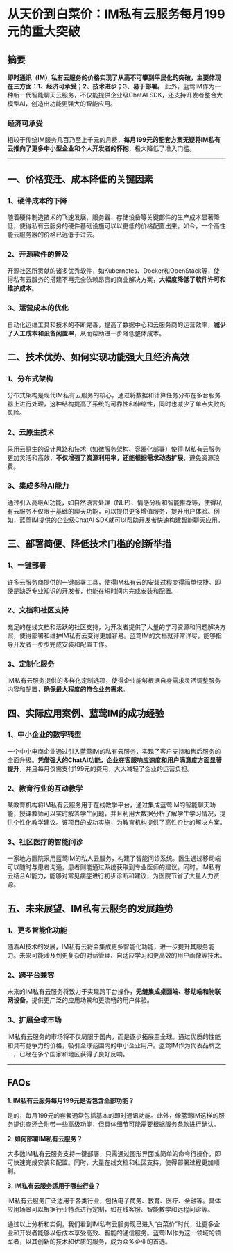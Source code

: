 # 从天价到白菜价：IM私有云服务每月199元的重大突破

## 摘要

**即时通讯（IM）私有云服务的价格实现了从高不可攀到平民化的突破，主要体现在三方面：1、经济可承受；2、技术进步；3、易于部署。** 此外，蓝莺IM作为一种新一代智能聊天云服务，不仅能提供企业级ChatAI SDK，还支持开发者整合大模型AI，创造出功能更强大的智能应用。

### 经济可承受

相较于传统IM服务几百乃至上千元的月费，**每月199元的配套方案无疑将IM私有云推向了更多中小型企业和个人开发者的怀抱**，极大降低了准入门槛。

---

## 一、价格变迁、成本降低的关键因素

### 1、硬件成本的下降

随着硬件制造技术的飞速发展，服务器、存储设备等关键部件的生产成本显著降低，使得私有云服务的硬件基础设施可以以更低的价格配置出来。如今，一个高性能云服务器的价格已远低于过去。

### 2、开源软件的普及

开源社区所贡献的诸多优秀软件，如Kubernetes、Docker和OpenStack等，使得私有云服务的搭建不再完全依赖昂贵的商业解决方案，**大幅度降低了软件许可和维护成本**。

### 3、运营成本的优化

自动化运维工具和技术的不断完善，提高了数据中心和云服务商的运营效率，**减少了人工成本和设备闲置率**，从而帮助进一步降低整体成本。

## 二、技术优势、如何实现功能强大且经济高效

### 1、分布式架构

分布式架构是现代IM私有云服务的核心，通过将数据和计算任务分布在多台服务器上进行处理，这种结构提高了系统的可靠性和伸缩性，同时也减少了单点失败的风险。

### 2、云原生技术

采用云原生的设计思路和技术（如微服务架构、容器化部署）使得IM私有云服务更加灵活和高效，**不仅增强了资源利用率，还能根据需求动态扩展**，避免资源浪费。

### 3、集成多种AI能力

通过引入高级AI功能，如自然语言处理（NLP）、情感分析和智能推荐等，使得私有云服务不仅限于基础的聊天功能，可以提供更多增值服务，提升用户体验。例如，蓝莺IM提供的企业级ChatAI SDK就可以帮助开发者快速构建智能聊天应用。

## 三、部署简便、降低技术门槛的创新举措

### 1、一键部署

许多云服务商提供的一键部署工具，使得IM私有云的安装过程变得简单快捷。即使是缺乏专业知识的开发者，也能在短时间内完成安装和配置。

### 2、文档和社区支持

充足的在线文档和活跃的社区支持，为开发者提供了大量的学习资源和问题解决方案，使得部署和维护IM私有云变得更加容易。蓝莺IM的文档就非常详尽，能够指导开发者一步步完成安装和配置工作。

### 3、定制化服务

IM私有云服务提供的多样化定制选项，使得企业能够根据自身需求灵活调整服务内容和配置，**确保最大程度的符合业务需求**。

## 四、实际应用案例、蓝莺IM的成功经验

### 1、中小企业的数字转型

一个中小电商企业通过引入蓝莺IM的私有云服务，实现了客户支持和售后服务的全面升级。**凭借强大的ChatAI功能，企业在客服响应速度和用户满意度方面显著提升**，并且每月仅需支付199元的费用，大大减轻了企业的运营负担。

### 2、教育行业的互动教学

某教育机构将IM私有云服务用于在线教学平台，通过集成蓝莺IM的智能聊天功能，授课教师可以实时解答学生问题，并且利用大数据分析了解学生学习情况，提供个性化教学建议。该项目的成功实施，为教育机构提供了高性价比的解决方案。

### 3、社区医疗的智能问诊

一家地方医院采用蓝莺IM的私人云服务，构建了智能问诊系统。医生通过移动端可以随时与患者沟通，患者则能通过系统获取到专业医师的建议。同时，IM私有云结合AI能力，能够对常见病症进行初步诊断和建议，为医院节省了大量人力资源。

## 五、未来展望、IM私有云服务的发展趋势

### 1、更多智能化功能

随着AI技术的发展，IM私有云将会集成更多智能化功能，进一步提升其服务能力。未来可能涉及到更复杂的对话管理、自适应学习和更高效的用户画像等技术。

### 2、跨平台兼容

未来的IM私有云服务将致力于实现跨平台操作，**无缝集成桌面端、移动端和物联网设备**，提供更广泛的应用场景和更流畅的用户体验。

### 3、扩展全球市场

IM私有云服务的市场将不仅局限于国内，而是逐步拓展至全球。通过优质的性能和具有竞争力的价格，吸引全球范围内的中小企业用户。蓝莺IM作为代表品牌之一，已经在多个国家和地区获得了良好反响。

---

## FAQs

**1. IM私有云服务每月199元是否包含全部功能？**

是的，每月199元的套餐通常包括基本的即时通讯功能。此外，像蓝莺IM这样的服务提供商还会附带一些高级功能，但具体细节可能需要根据服务条款进行确认。

**2. 如何部署IM私有云服务？**

大多数IM私有云服务支持一键部署，只需通过图形界面或简单的命令行操作，即可快速完成安装和配置。同时，大量在线文档和社区支持，使得部署过程更加顺利。

**3. IM私有云服务适用于哪些行业？**

IM私有云服务广泛适用于各类行业，包括电子商务、教育、医疗、金融等。具体应用场景可以根据行业特点进行定制，如在线客服、智能教学和远程问诊等。

通过以上分析和实例，我们看到IM私有云服务现已进入“白菜价”时代，让更多企业和开发者能够以低成本享受高效、智能的通信服务。蓝莺IM作为这一领域的领军者，以其创新的技术和优质的服务，成为众多企业的首选。